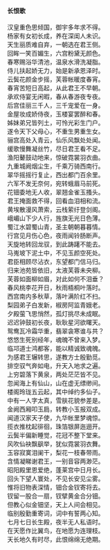 #### 长恨歌

汉皇重色思倾国，御宇多年求不得。  
杨家有女初长成，养在深闺人未识。  
天生丽质难自弃，一朝选在君王侧。  
回眸一笑百媚生，六宫粉黛无颜色。  
春寒赐浴华清池，温泉水滑洗凝脂。  
侍儿扶起娇无力，始是新承恩泽时。  
云鬓花颜金步摇，芙蓉帐暖度春宵。  
春宵苦短日高起，从此君王不早朝。  
承欢侍宴无闲暇，春从春游夜专夜。  
后宫佳丽三千人，三千宠爱在一身。  
金屋妆成娇侍夜，玉楼宴罢醉和春。  
姊妹弟兄皆列土，可怜光彩生门户。  
遂令天下父母心，不重生男重生女。  
骊宫高处入青云，仙乐风飘处处闻。  
缓歌慢舞凝丝竹，尽日君王看不足。  
渔阳鼙鼓动地来，惊破霓裳羽衣曲。  
九重城阙烟尘生，千乘万骑西南行。  
翠华摇摇行复止，西出都门百余里。  
六军不发无奈何，宛转蛾眉马前死。  
花钿委地无人收，翠翘金雀玉搔头。  
君王掩面救不得，回看血泪相和流。  
黄埃散漫风萧索，云栈萦纡登剑阁。  
峨嵋山下少人行，旌旗无光日色薄。  
蜀江水碧蜀山青，圣主朝朝暮暮情。  
行宫见月伤心色，夜雨闻铃肠断声。  
天旋地转回龙驭，到此踌躇不能去。  
马嵬坡下泥土中，不见玉颜空死处。  
君臣相顾尽沾衣，东望都门信马归。  
归来池苑皆依旧，太液芙蓉未央柳。  
芙蓉如面柳如眉，对此如何不泪垂？  
春风桃李花开日，秋雨梧桐叶落时。  
西宫南内多秋草，落叶满阶红不扫。  
梨园弟子白发新，椒房阿监青娥老。  
夕殿萤飞思悄然，孤灯挑尽未成眠。  
迟迟钟鼓初长夜，耿耿星河欲曙天。  
鸳鸯瓦冷霜华重，翡翠衾寒谁与共？  
悠悠生死别经年，魂魄不曾来入梦。  
临邛道士鸿都客，能以精诚致魂魄。  
为感君王辗转思，遂教方士殷勤觅。  
排空驭气奔如电，升天入地求之遍。  
上穷碧落下黄泉，两处茫茫皆不见。  
忽闻海上有仙山，山在虚无缥缈间。  
楼阁玲珑五云起，其中绰约多仙子。  
中有一人字太真，雪肤花貌参差是。  
金阙西厢叩玉扃，转教小玉报双成。  
闻道汉家天子使，九华帐里梦魂惊。  
揽衣推枕起徘徊，珠箔银屏迤逦开。  
云鬓半偏新睡觉，花冠不整下堂来。  
风吹仙袂飘飖举，犹似霓裳羽衣舞。  
玉容寂寞泪阑干，梨花一枝春带雨。  
含情凝睇谢君王，一别音容两渺茫。  
昭阳殿里恩爱绝，蓬莱宫中日月长。  
回头下望人寰处，不见长安见尘雾。  
惟将旧物表深情，钿合金钗寄将去。  
钗留一股合一扇，钗擘黄金合分钿。  
但教心似金钿坚，天上人间会相见。  
临别殷勤重寄词，词中有誓两心知。  
七月七日长生殿，夜半无人私语时。  
在天愿作比翼鸟，在地愿为连理枝。  
天长地久有时尽，此恨绵绵无绝期。
